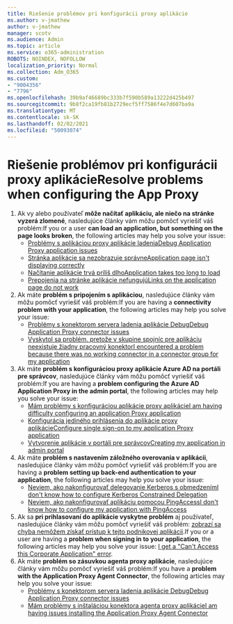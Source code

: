 ```yaml
---
title: Riešenie problémov pri konfigurácii proxy aplikácie
ms.author: v-jmathew
author: v-jmathew
manager: scotv
ms.audience: Admin
ms.topic: article
ms.service: o365-administration
ROBOTS: NOINDEX, NOFOLLOW
localization_priority: Normal
ms.collection: Adm_O365
ms.custom:
- "9004356"
- "7796"
ms.openlocfilehash: 39b9af46689bc333b7f590b589a13222d425b497
ms.sourcegitcommit: 9b8f2ca19fb81b2729ecf5ff7586f4e7d607ba9a
ms.translationtype: MT
ms.contentlocale: sk-SK
ms.lasthandoff: 02/02/2021
ms.locfileid: "50093074"
---
```

# <a name="resolve-problems-when-configuring-the-app-proxy"></a><span data-ttu-id="71e02-102">Riešenie problémov pri konfigurácii proxy aplikácie</span><span class="sxs-lookup"><span data-stu-id="71e02-102">Resolve problems when configuring the App Proxy</span></span>

1. <span data-ttu-id="71e02-103">Ak vy alebo používateľ **môže načítať aplikáciu, ale niečo na stránke vyzerá zlomené**, nasledujúce články vám môžu pomôcť vyriešiť váš problém:</span><span class="sxs-lookup"><span data-stu-id="71e02-103">If you or a user **can load an application, but something on the page looks broken**, the following articles may help you solve your issue:</span></span>
    - [<span data-ttu-id="71e02-104">Problémy s aplikáciou proxy aplikácie ladenia</span><span class="sxs-lookup"><span data-stu-id="71e02-104">Debug Application Proxy application issues</span></span>](https://docs.microsoft.com/azure/active-directory/manage-apps/application-proxy-debug-apps)
    - [<span data-ttu-id="71e02-105">Stránka aplikácie sa nezobrazuje správne</span><span class="sxs-lookup"><span data-stu-id="71e02-105">Application page isn't displaying correctly</span></span>](https://docs.microsoft.com/azure/active-directory/application-proxy-page-appearance-broken-problem)
    - [<span data-ttu-id="71e02-106">Načítanie aplikácie trvá príliš dlho</span><span class="sxs-lookup"><span data-stu-id="71e02-106">Application takes too long to load</span></span>](https://docs.microsoft.com/azure/active-directory/application-proxy-page-load-speed-problem)
    - [<span data-ttu-id="71e02-107">Prepojenia na stránke aplikácie nefungujú</span><span class="sxs-lookup"><span data-stu-id="71e02-107">Links on the application page do not work</span></span>](https://docs.microsoft.com/azure/active-directory/application-proxy-page-links-broken-problem)
2. <span data-ttu-id="71e02-108">Ak máte **problém s pripojením s aplikáciou**, nasledujúce články vám môžu pomôcť vyriešiť váš problém:</span><span class="sxs-lookup"><span data-stu-id="71e02-108">If you are having a **connectivity problem with your application**, the following articles may help you solve your issue:</span></span>
    - [<span data-ttu-id="71e02-109">Problémy s konektorom servera ladenia aplikácie Debug</span><span class="sxs-lookup"><span data-stu-id="71e02-109">Debug Application Proxy connector issues</span></span>](https://docs.microsoft.com/azure/active-directory/manage-apps/application-proxy-debug-connectors)
    - [<span data-ttu-id="71e02-110">Vyskytol sa problém, pretože v skupine spojníc pre aplikáciu neexistuje žiadny pracovný konektor</span><span class="sxs-lookup"><span data-stu-id="71e02-110">I encountered a problem because there was no working connector in a connector group for my application</span></span>](https://docs.microsoft.com/azure/active-directory/application-proxy-connectivity-no-working-connector)
3. <span data-ttu-id="71e02-111">Ak máte **problém s konfiguráciou proxy aplikácie Azure AD na portáli pre správcov**, nasledujúce články vám môžu pomôcť vyriešiť váš problém:</span><span class="sxs-lookup"><span data-stu-id="71e02-111">If you are having a **problem configuring the Azure AD Application Proxy in the admin portal**, the following articles may help you solve your issue:</span></span>
    - [<span data-ttu-id="71e02-112">Mám problémy s konfiguráciou aplikácie proxy aplikácie</span><span class="sxs-lookup"><span data-stu-id="71e02-112">I am having difficulty configuring an application Proxy application</span></span>](https://docs.microsoft.com/azure/active-directory/application-proxy-config-how-to)
    - [<span data-ttu-id="71e02-113">Konfigurácia jediného prihlásenia do aplikácie proxy aplikácie</span><span class="sxs-lookup"><span data-stu-id="71e02-113">Configure single sign-on to my application Proxy application</span></span>](https://docs.microsoft.com/azure/active-directory/application-proxy-config-sso-how-to)
    - [<span data-ttu-id="71e02-114">Vytvorenie aplikácie v portáli pre správcov</span><span class="sxs-lookup"><span data-stu-id="71e02-114">Creating my application in admin portal</span></span>](https://docs.microsoft.com/azure/active-directory/application-proxy-config-problem)
4. <span data-ttu-id="71e02-115">Ak máte **problém s nastavením záložného overovania v aplikácii**, nasledujúce články vám môžu pomôcť vyriešiť váš problém:</span><span class="sxs-lookup"><span data-stu-id="71e02-115">If you are having a **problem setting up back-end authentication to your application**, the following articles may help you solve your issue:</span></span>
    - [<span data-ttu-id="71e02-116">Neviem, ako nakonfigurovať delegovanie Kerberos s obmedzením</span><span class="sxs-lookup"><span data-stu-id="71e02-116">I don't know how to configure Kerberos Constrained Delegation</span></span>](https://docs.microsoft.com/azure/active-directory/application-proxy-back-end-kerberos-constrained-delegation-how-to)
    - [<span data-ttu-id="71e02-117">Neviem, ako nakonfigurovať aplikáciu pomocou PingAccess</span><span class="sxs-lookup"><span data-stu-id="71e02-117">I don't know how to configure my application with PingAccess</span></span>](https://docs.microsoft.com/azure/active-directory/application-proxy-back-end-ping-access-how-to)
5. <span data-ttu-id="71e02-118">Ak sa **pri prihlasovaní do aplikácie vyskytne problém** aj používateľ, nasledujúce články vám môžu pomôcť vyriešiť váš problém: [zobrazí sa chyba nemôžem získať prístup k tejto podnikovej aplikácii](https://docs.microsoft.com/azure/active-directory/application-proxy-sign-in-bad-gateway-timeout-error).</span><span class="sxs-lookup"><span data-stu-id="71e02-118">If you or a user are having a **problem when signing in to your application**, the following articles may help you solve your issue: [I get a "Can't Access this Corporate Application" error](https://docs.microsoft.com/azure/active-directory/application-proxy-sign-in-bad-gateway-timeout-error).</span></span>
6. <span data-ttu-id="71e02-119">Ak máte **problém so zásuvkou agenta proxy aplikácie**, nasledujúce články vám môžu pomôcť vyriešiť váš problém:</span><span class="sxs-lookup"><span data-stu-id="71e02-119">If you have a **problem with the Application Proxy Agent Connector**, the following articles may help you solve your issue:</span></span>
    - [<span data-ttu-id="71e02-120">Problémy s konektorom servera ladenia aplikácie Debug</span><span class="sxs-lookup"><span data-stu-id="71e02-120">Debug Application Proxy connector issues</span></span>](https://docs.microsoft.com/azure/active-directory/manage-apps/application-proxy-debug-connectors)
    - [<span data-ttu-id="71e02-121">Mám problémy s inštaláciou konektora agenta proxy aplikácie</span><span class="sxs-lookup"><span data-stu-id="71e02-121">I am having issues installing the Application Proxy Agent Connector</span></span>](https://docs.microsoft.com/azure/active-directory/application-proxy-connector-installation-problem)
